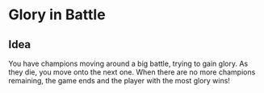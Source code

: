 # Glory in Battle

## Idea

You have champions moving around a big battle, trying to gain glory. As they die, you move onto the next one. When there are no more champions remaining, the game ends and the player with the most glory wins!


